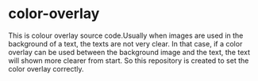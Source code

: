 # color-overlay
This is colour overlay source code.Usually when images are used in the background of a text, the texts are not very clear. In that case, if a color overlay can be used between the background image and the text, the text will shown more clearer from start. So this repository is created to set the color overlay correctly.
